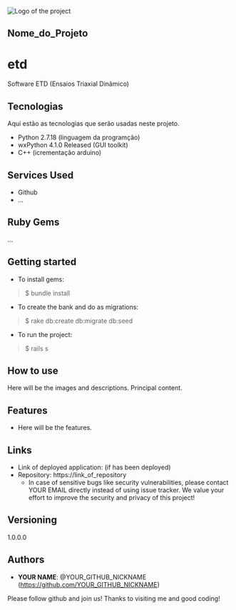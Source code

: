 ![Logo of the project](https://github.com/talsap/etd/blob/main/readme_images/logo.png?raw=true)
 
## Nome_do_Projeto
 
# etd
Software ETD (Ensaios Triaxial Dinâmico)
 
 
## Tecnologias
 
Aqui estão as tecnologias que serão usadas neste projeto.
 
* Python  2.7.18 (linguagem da programção)
* wxPython  4.1.0 Released (GUI toolkit)
* C++ (icrementação arduino)
 
 
## Services Used
 
* Github
* ...
 
 
## Ruby Gems
...
 
## Getting started
 
* To install gems:
>    $ bundle install
* To create the bank and do as migrations:
>    $ rake db:create db:migrate db:seed
* To run the project:
>    $ rails s
 
## How to use
 
Here will be the images and descriptions. Principal content.
 
 
## Features
 
  - Here will be the features.
 
 
## Links
 
  - Link of deployed application: (if has been deployed)
  - Repository: https://link_of_repository
    - In case of sensitive bugs like security vulnerabilities, please contact
      YOUR EMAIL directly instead of using issue tracker. We value your effort
      to improve the security and privacy of this project!
 
 
## Versioning
 
1.0.0.0
 
 
## Authors
 
* **YOUR NAME**: @YOUR_GITHUB_NICKNAME (https://github.com/YOUR_GITHUB_NICKNAME)
 
 
Please follow github and join us!
Thanks to visiting me and good coding!
